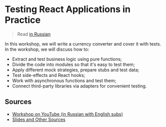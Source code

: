 # Testing React Applications in Practice

> Read [in Russian](./docs/ru.md)

In this workshop, we will write a currency converter and cover it with tests. In the workshop, we will discuss how to:

- Extract and test business logic using pure functions;
- Divide the code into modules so that it's easy to test them;
- Apply different mock strategies, prepare stubs and test data;
- Test side-effects and React hooks;
- Work with asynchronous functions and test them;
- Connect third-party libraries via adapters for convenient testing.

## Sources

- [Workshop on YouTube (in Russian with English subs)](https://www.youtube.com/watch?v=oaktsy6YKMk)
- [Slides and Other Sources](https://bespoyasov.me/talks/testing-workshop/)
